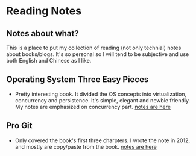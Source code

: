 # Reading Notes


## Notes about what?
This is a place to put my collection of reading (not only technial) notes about books/blogs.
It's so personal so I will tend to be subjective and use both English and Chinese as I like.


## Operating System Three Easy Pieces
+ Pretty interesting book. It divided the OS concepts into virtualization, concurrency
and persistence. It's simple, elegant and newbie friendly. My notes are
emphasized on concurrency part. [notes are here][tep]

## Pro Git
+ Only covered the book's first three charpters. I wrote the note in 2012, and mostly
are copy/paste from the book. [notes are here][progit]  


[tep]: ./readings/os_three_easy_pieces.md
[progit]: ./readings/pro_git.md
